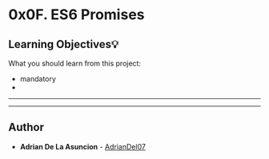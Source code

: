 # 0x0F. ES6 Promises

## Learning Objectives:bulb:
What you should learn from this project:

*    mandatory
*         

---
---

## Author
* **Adrian De La Asuncion** - [AdrianDel07](https://github.com/AdrianDel07)